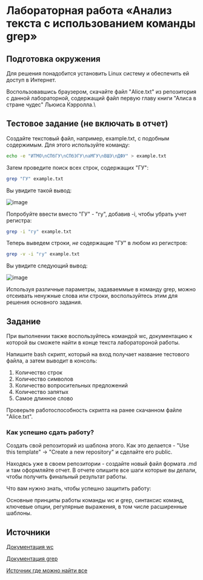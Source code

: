 # Лабораторная работа «Анализ текста с использованием команды grep»

## Подготовка окружения

Для решения понадобится установить Linux систему и обеспечить ей доступ в Интернет.

Воспользовавшись браузером, скачайте файл "Alice.txt" из репозитория с данной лабораторной, содержащий файл первую главу книги "Алиса в стране чудес" Льюиса Кэрролла.\

## Тестовое задание (не включать в отчет)

Создайте текстовый файл, например, example.txt, с подобным содержимым. Для этого используйте команду:

```bash
echo -e "ИТМО\nСПбГУ\nСПбЭГУ\naМГУ\nВШЭ\nДФУ" > example.txt
```

Затем проведите поиск всех строк, содержащих "ГУ":

```bash
grep "ГУ" example.txt
```

Вы увидите такой вывод:

![image](https://github.com/user-attachments/assets/ce3ef3e3-df65-49c5-9309-fc2ab0163896)

Попробуйте ввести вместо "ГУ" - "гу", добавив -i, чтобы убрать учет регистра:

```bash
grep -i "гу" example.txt
```

Теперь выведем строки, *не* содержащие "ГУ" в любом из регистров:

```bash
grep -v -i "гу" example.txt
```

Вы увидите следующий вывод:

![image](https://github.com/user-attachments/assets/d8d36ff1-9450-4a7f-976c-d94971eecae4)

Используя различные параметры, задаваеммые в команду grep, можно отсеивать ненужные слова или строки, воспользуйтесь этим для решения основного задания.

## Задание

При выполнении также воспользуйтесь командой wc, документацию к которой вы сможете найти в конце текста лаборатороной работы.

Напишите bash скрипт, который на вход получает название тестового файла, а затем выводит в консоль:

1. Количество строк
2. Количество символов 
3. Количество вопросительных предложений
4. Количество запятых
5. Самое длинное слово

Проверьте работоспособность скрипта на ранее скачанном файле "Alice.txt".

### Как успешно сдать работу?

Создать свой репозиторий из шаблона этого. Как это делается - "Use this template" -> "Create a new repository" и сделайте его public. 

Находясь уже в своем репозитории - создайте новый файл формата .md и там оформляйте отчет. В отчете опишите все шаги которые вы делали, чтобы получить финальный результат работы.

Что вам нужно знать, чтобы успешно защитить работу:

Основные принципы работы команды wc и grep, синтаксис команд, ключевые опции, регулярные выражения, в том числе расширенные шаблоны.

## Источники

[Документация wc](https://www.ibm.com/docs/zh/aix/7.1?topic=w-wc-command)

[Документация grep](https://www.gnu.org/software/grep/manual/grep.html)

[Источник где можно найти все](https://google.com)
